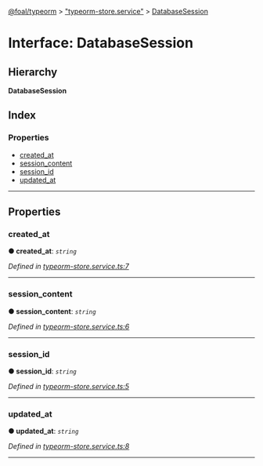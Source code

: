 [@foal/typeorm](../README.md) > ["typeorm-store.service"](../modules/_typeorm_store_service_.md) > [DatabaseSession](../interfaces/_typeorm_store_service_.databasesession.md)

# Interface: DatabaseSession

## Hierarchy

**DatabaseSession**

## Index

### Properties

* [created_at](_typeorm_store_service_.databasesession.md#created_at)
* [session_content](_typeorm_store_service_.databasesession.md#session_content)
* [session_id](_typeorm_store_service_.databasesession.md#session_id)
* [updated_at](_typeorm_store_service_.databasesession.md#updated_at)

---

## Properties

<a id="created_at"></a>

###  created_at

**● created_at**: *`string`*

*Defined in [typeorm-store.service.ts:7](https://github.com/FoalTS/foal/blob/538afb23/packages/typeorm/src/typeorm-store.service.ts#L7)*

___
<a id="session_content"></a>

###  session_content

**● session_content**: *`string`*

*Defined in [typeorm-store.service.ts:6](https://github.com/FoalTS/foal/blob/538afb23/packages/typeorm/src/typeorm-store.service.ts#L6)*

___
<a id="session_id"></a>

###  session_id

**● session_id**: *`string`*

*Defined in [typeorm-store.service.ts:5](https://github.com/FoalTS/foal/blob/538afb23/packages/typeorm/src/typeorm-store.service.ts#L5)*

___
<a id="updated_at"></a>

###  updated_at

**● updated_at**: *`string`*

*Defined in [typeorm-store.service.ts:8](https://github.com/FoalTS/foal/blob/538afb23/packages/typeorm/src/typeorm-store.service.ts#L8)*

___

